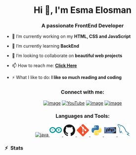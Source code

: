 <h1 align="center">Hi 👋, I'm Esma Elosman</h1>
<h3 align="center">A passionate FrontEnd Developer</h3>

- 🔭 I’m currently working on my **HTML, CSS and JavaScript**

- 🌱 I’m currently learning **BackEnd**

- 👯 I’m looking to collaborate on **beautiful web projects**

- 📫 How to reach me: **[Click Here](https://www.linkedin.com/in/esma-elosman/)**

- ⚡ What I like to do: **I like so much reading and coding**

<h3 align="center">Connect with me:</h3>
<div align="center">
  
[![image](https://img.shields.io/badge/Instagram-E4405F?style=for-the-badge&logo=instagram&logoColor=white)](https://www.instagram.com/asmaa.osman98/)
[![YouTube](https://img.shields.io/badge/YouTube-%23FF0000.svg?style=for-the-badge&logo=YouTube&logoColor=white)](https://www.youtube.com/channel/UCG1mYJ82iOrCxNBrMQrh96w)
[![image](https://img.shields.io/badge/Gmail-D14836?style=for-the-badge&logo=gmail&logoColor=white)](mailto:esma.osman9999@gmail.com)
[![image](https://img.shields.io/badge/LinkedIn-0077B5?style=for-the-badge&logo=linkedin&logoColor=white)](https://www.linkedin.com/in/esma-elosman/)
</div>

<h3 align="center">Languages and Tools:</h3>

<p align="center"> 
  <a href="https://www.java.com/" target="_blank"> 
    <img src="https://cdn.jsdelivr.net/gh/devicons/devicon/icons/java/java-original.svg" alt="java" width="40" height="40"/> 
  </a>

  <a href="https://www.arduino.com" target="_blank"> 
    <img src="https://raw.githubusercontent.com/devicons/devicon/master/icons/arduino/arduino-original.svg" alt="arduino" width="40" height="40"/> 
  </a>   
  <a href="https://www.arduino.com" target="_blank"> 
    <img src="https://raw.githubusercontent.com/devicons/devicon/master/icons/github/github-original.svg" alt="arduino" width="40" height="40"/> 
  </a>   
  <a href="https://www.arduino.com" target="_blank"> 
    <img src="https://raw.githubusercontent.com/devicons/devicon/master/icons/git/git-original.svg" alt="arduino" width="40" height="40"/> 
  </a> 
  <a href="https://www.arduino.com" target="_blank"> 
    <img src="https://raw.githubusercontent.com/devicons/devicon/master/icons/python/python-original.svg" alt="arduino" width="40" height="40"/> 
  </a> 
  <a href="https://www.arduino.com" target="_blank"> 
    <img src="https://raw.githubusercontent.com/devicons/devicon/master/icons/php/php-original.svg" alt="arduino" width="40" height="40"/> 
  </a> 
  <a href="https://www.arduino.com" target="_blank"> 
    <img src="https://raw.githubusercontent.com/devicons/devicon/master/icons/mysql/mysql-original.svg" alt="arduino" width="40" height="40"/> 
  </a> 
</p>


### ⚡ &nbsp;Stats

